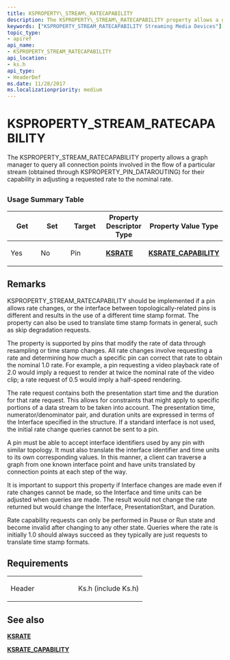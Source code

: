 ```yaml
---
title: KSPROPERTY\_STREAM\_RATECAPABILITY
description: The KSPROPERTY\_STREAM\_RATECAPABILITY property allows a graph manager to query all connection points involved in the flow of a particular stream (obtained through KSPROPERTY\_PIN\_DATAROUTING) for their capability in adjusting a requested rate to the nominal rate.
keywords: ["KSPROPERTY_STREAM_RATECAPABILITY Streaming Media Devices"]
topic_type:
- apiref
api_name:
- KSPROPERTY_STREAM_RATECAPABILITY
api_location:
- ks.h
api_type:
- HeaderDef
ms.date: 11/28/2017
ms.localizationpriority: medium
---
```


# KSPROPERTY\_STREAM\_RATECAPABILITY


The KSPROPERTY\_STREAM\_RATECAPABILITY property allows a graph manager to query all connection points involved in the flow of a particular stream (obtained through KSPROPERTY\_PIN\_DATAROUTING) for their capability in adjusting a requested rate to the nominal rate.

## <span id="ddk_ksproperty_stream_ratecapability_ks"></span><span id="DDK_KSPROPERTY_STREAM_RATECAPABILITY_KS"></span>


### Usage Summary Table

<table>
<colgroup>
<col width="20%" />
<col width="20%" />
<col width="20%" />
<col width="20%" />
<col width="20%" />
</colgroup>
<thead>
<tr class="header">
<th>Get</th>
<th>Set</th>
<th>Target</th>
<th>Property Descriptor Type</th>
<th>Property Value Type</th>
</tr>
</thead>
<tbody>
<tr class="odd">
<td><p>Yes</p></td>
<td><p>No</p></td>
<td><p>Pin</p></td>
<td><p><a href="/windows-hardware/drivers/ddi/ks/ns-ks-ksrate" data-raw-source="[&lt;strong&gt;KSRATE&lt;/strong&gt;](/windows-hardware/drivers/ddi/ks/ns-ks-ksrate)"><strong>KSRATE</strong></a></p></td>
<td><p><a href="/windows-hardware/drivers/ddi/ks/ns-ks-ksrate_capability" data-raw-source="[&lt;strong&gt;KSRATE_CAPABILITY&lt;/strong&gt;](/windows-hardware/drivers/ddi/ks/ns-ks-ksrate_capability)"><strong>KSRATE_CAPABILITY</strong></a></p></td>
</tr>
</tbody>
</table>

 

Remarks
-------

KSPROPERTY\_STREAM\_RATECAPABILITY should be implemented if a pin allows rate changes, or the interface between topologically-related pins is different and results in the use of a different time stamp format. The property can also be used to translate time stamp formats in general, such as skip degradation requests.

The property is supported by pins that modify the rate of data through resampling or time stamp changes. All rate changes involve requesting a rate and determining how much a specific pin can correct that rate to obtain the nominal 1.0 rate. For example, a pin requesting a video playback rate of 2.0 would imply a request to render at twice the nominal rate of the video clip; a rate request of 0.5 would imply a half-speed rendering.

The rate request contains both the presentation start time and the duration for that rate request. This allows for constraints that might apply to specific portions of a data stream to be taken into account. The presentation time, numerator/denominator pair, and duration units are expressed in terms of the Interface specified in the structure. If a standard interface is not used, the initial rate change queries cannot be sent to a pin.

A pin must be able to accept interface identifiers used by any pin with similar topology. It must also translate the interface identifier and time units to its own corresponding values. In this manner, a client can traverse a graph from one known interface point and have units translated by connection points at each step of the way.

It is important to support this property if Interface changes are made even if rate changes cannot be made, so the Interface and time units can be adjusted when queries are made. The result would not change the rate returned but would change the Interface, PresentationStart, and Duration.

Rate capability requests can only be performed in Pause or Run state and become invalid after changing to any other state. Queries where the rate is initially 1.0 should always succeed as they typically are just requests to translate time stamp formats.

Requirements
------------

<table>
<colgroup>
<col width="50%" />
<col width="50%" />
</colgroup>
<tbody>
<tr class="odd">
<td><p>Header</p></td>
<td>Ks.h (include Ks.h)</td>
</tr>
</tbody>
</table>

## See also


[**KSRATE**](/windows-hardware/drivers/ddi/ks/ns-ks-ksrate)

[**KSRATE\_CAPABILITY**](/windows-hardware/drivers/ddi/ks/ns-ks-ksrate_capability)

